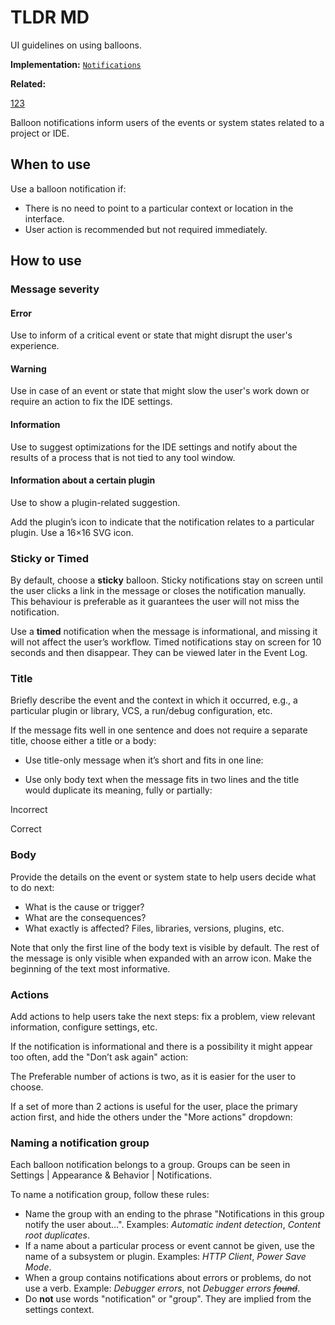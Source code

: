# TLDR MD


<link-summary>UI guidelines on using balloons.</link-summary>

<tldr>

**Implementation:** [`Notifications`](Empty-XML-Topic.topic)

**Related:** [](Writerside.topic#first-app)

</tldr>

[123](Writerside.topic#first-app)

Balloon notifications inform users of the events or system states related to a project or IDE.


## When to use

Use a balloon notification if:

* There is no need to point to a particular context or location in the interface.
* User action is recommended but not required immediately.


## How to use

### Message severity

#### Error

Use to inform of a critical event or state that might disrupt the user's experience.


#### Warning

Use in case of an event or state that might slow the user's work down or require an action to fix the IDE settings.


#### Information

Use to suggest optimizations for the IDE settings and notify about the results of a process that is not tied to any tool window.


#### Information about a certain plugin

Use to show a plugin-related suggestion.

Add the plugin’s icon to indicate that the notification relates to a particular plugin. Use a 16×16 SVG icon.


### Sticky or Timed

By default, choose a **sticky** balloon. Sticky notifications stay on screen until the user clicks a link in the message or closes the notification manually.
This behaviour is preferable as it guarantees the user will not miss the notification.

Use a **timed** notification when the message is informational, and missing it will not affect the user’s workflow.
Timed notifications stay on screen for 10 seconds and then disappear.
They can be viewed later in the <control>Event Log</control>.

### Title

Briefly describe the event and the context in which it occurred, e.g., a particular plugin or library, VCS, a run/debug configuration, etc.


If the message fits well in one sentence and does not require a separate title, choose either a title or a body:

* Use title-only message when it’s short and fits in one line:


* Use only body text when the message fits in two lines and the title would duplicate its meaning, fully or partially:

<format color="Red" style="bold">Incorrect</format>


<format color="Green" style="bold">Correct</format>

### Body

Provide the details on the event or system state to help users decide what to do next:

* What is the cause or trigger?
* What are the consequences?
* What exactly is affected? Files, libraries, versions, plugins, etc.

Note that only the first line of the body text is visible by default. The rest of the message is only visible when expanded with an arrow icon.
Make the beginning of the text most informative.


### Actions

Add actions to help users take the next steps: fix a problem, view relevant information, configure settings, etc.

If the notification is informational and there is a possibility it might appear too often, add the "Don’t ask again" action:


The Preferable number of actions is two, as it is easier for the user to choose.

If a set of more than 2 actions is useful for the user, place the primary action first, and hide the others under the "More actions" dropdown:

### Naming a notification group

Each balloon notification belongs to a group. Groups can be seen in <ui-path>Settings | Appearance & Behavior | Notifications</ui-path>.

To name a notification group, follow these rules:

* Name the group with an ending to the phrase "Notifications in this group notify the user about…". Examples: _Automatic indent detection_, _Content root duplicates_.
* If a name about a particular process or event cannot be given, use the name of a subsystem or plugin. Examples: _HTTP Client_, _Power Save Mode_.
* When a group contains notifications about errors or problems, do not use a verb. Example: _Debugger errors_, not _Debugger errors ~~found~~_.
* Do **not** use words "notification" or "group". They are implied from the settings context.

